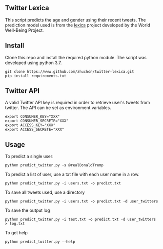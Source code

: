 ## Twitter Lexica

This script predicts the age and gender using their recent tweets. The prediction model used is from the [lexica](https://github.com/wwbp/lexica) project developed by the World Well-Being Project.

## Install

Clone this repo and install the required python module. The script was developed using python 3.7.

```
git clone https://www.github.com/zhuchcn/twitter-lexica.git
pip install requirements.txt
```

## Twitter API

A valid Twitter API key is required in order to retrieve user's tweets from twitter. The API can be set as environment variables.

```
export CONSUMER_KEY="XXX"
export CONSUMER_SECRETE="XXX"
export ACCESS_KEY="XXX"
export ACCESS_SECRETE="XXX"
```

## Usage

To predict a single user:

```
python predict_twitter.py -s @realDonaldTrump
```

To predict a list of user, use a txt file with each user name in a row.
```
python predict_twitter.py -i users.txt -o predict.txt
```

To save all tweets used, use a directory
```
python predict_twitter.py -i users.txt -o predict.txt -d user_twitters
```

To save the output log
```
python predict_twitter.py -i test.txt -o predict.txt -d user_twitters > log.txt
```

To get help
```
python predict_twitter.py --help
```